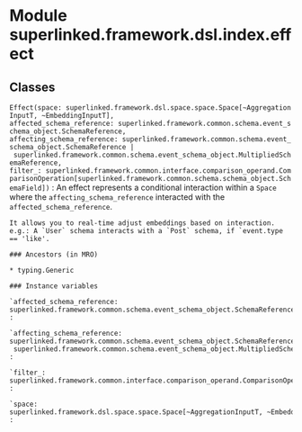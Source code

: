 Module superlinked.framework.dsl.index.effect
=============================================

Classes
-------

`Effect(space: superlinked.framework.dsl.space.space.Space[~AggregationInputT, ~EmbeddingInputT], affected_schema_reference: superlinked.framework.common.schema.event_schema_object.SchemaReference, affecting_schema_reference: superlinked.framework.common.schema.event_schema_object.SchemaReference | superlinked.framework.common.schema.event_schema_object.MultipliedSchemaReference, filter_: superlinked.framework.common.interface.comparison_operand.ComparisonOperation[superlinked.framework.common.schema.schema_object.SchemaField])`
:   An effect represents a conditional interaction within a `Space` where the
    `affecting_schema_reference` interacted with the `affected_schema_reference`.
    
    It allows you to real-time adjust embeddings based on interaction.
    e.g.: A `User` schema interacts with a `Post` schema, if `event.type == 'like'.

    ### Ancestors (in MRO)

    * typing.Generic

    ### Instance variables

    `affected_schema_reference: superlinked.framework.common.schema.event_schema_object.SchemaReference`
    :

    `affecting_schema_reference: superlinked.framework.common.schema.event_schema_object.SchemaReference | superlinked.framework.common.schema.event_schema_object.MultipliedSchemaReference`
    :

    `filter_: superlinked.framework.common.interface.comparison_operand.ComparisonOperation[superlinked.framework.common.schema.schema_object.SchemaField]`
    :

    `space: superlinked.framework.dsl.space.space.Space[~AggregationInputT, ~EmbeddingInputT]`
    :